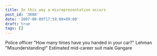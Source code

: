 ```yaml
---
title: In this way a misrepresentation occurs
post_id: '3608'
date: '2007-08-09T17:59:00+09:00'
draft: true
tags: []
---
```


Police officer "How many times have you handed in your car?" Lehman "Misunderstanding!" Estimated mid-career suit male Gangare

